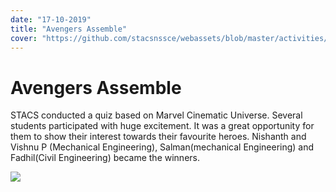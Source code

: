 ```yaml
---
date: "17-10-2019"
title: "Avengers Assemble"
cover: "https://github.com/stacsnssce/webassets/blob/master/activities/Page-4-Image-7.jpg?raw=true"
---
```

# Avengers Assemble

STACS conducted a quiz based on Marvel Cinematic Universe. Several students participated with huge excitement. It was a great opportunity for them to show their interest towards their favourite heroes. Nishanth and Vishnu P (Mechanical Engineering), Salman(mechanical Engineering) and Fadhil(Civil Engineering) became the winners.

![](https://user-images.githubusercontent.com/47708978/88658174-a65c0b80-d0f0-11ea-9f47-7d937750898c.jpg)